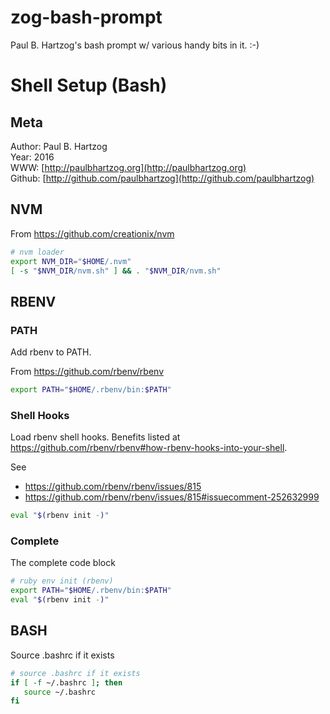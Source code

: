 # zog-bash-prompt

Paul B. Hartzog's bash prompt w/ various handy bits in it. :-)

# Shell Setup (Bash)


## Meta

Author: Paul B. Hartzog  
Year: 2016  
WWW: [http://paulbhartzog.org](http://paulbhartzog.org)  
Github:  [http://github.com/paulbhartzog](http://github.com/paulbhartzog)

## NVM

From https://github.com/creationix/nvm

```sh
# nvm loader
export NVM_DIR="$HOME/.nvm"
[ -s "$NVM_DIR/nvm.sh" ] && . "$NVM_DIR/nvm.sh"
```

## RBENV

### PATH

Add rbenv to PATH.

From https://github.com/rbenv/rbenv

```sh
export PATH="$HOME/.rbenv/bin:$PATH"
```

### Shell Hooks

Load rbenv shell hooks.  Benefits listed at https://github.com/rbenv/rbenv#how-rbenv-hooks-into-your-shell.

See

  * https://github.com/rbenv/rbenv/issues/815
  * https://github.com/rbenv/rbenv/issues/815#issuecomment-252632999


```sh
eval "$(rbenv init -)"
```

### Complete

The complete code block

```sh
# ruby env init (rbenv)
export PATH="$HOME/.rbenv/bin:$PATH"
eval "$(rbenv init -)"
```

## BASH

Source .bashrc if it exists

```sh
# source .bashrc if it exists
if [ -f ~/.bashrc ]; then
   source ~/.bashrc
fi
```

